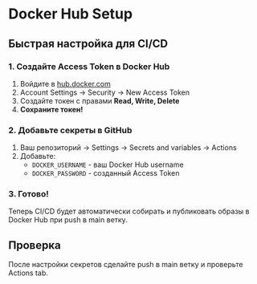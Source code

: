 # Docker Hub Setup

## Быстрая настройка для CI/CD

### 1. Создайте Access Token в Docker Hub
1. Войдите в [hub.docker.com](https://hub.docker.com)
2. Account Settings → Security → New Access Token
3. Создайте токен с правами **Read, Write, Delete**
4. **Сохраните токен!**

### 2. Добавьте секреты в GitHub
1. Ваш репозиторий → Settings → Secrets and variables → Actions
2. Добавьте:
   - `DOCKER_USERNAME` - ваш Docker Hub username
   - `DOCKER_PASSWORD` - созданный Access Token

### 3. Готово!
Теперь CI/CD будет автоматически собирать и публиковать образы в Docker Hub при push в main ветку.

## Проверка
После настройки секретов сделайте push в main ветку и проверьте Actions tab.
